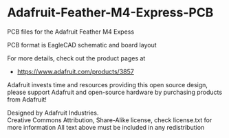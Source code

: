 # Adafruit-Feather-M4-Express-PCB
PCB files for the Adafruit Feather M4 Expess

PCB format is EagleCAD schematic and board layout

For more details, check out the product pages at

   * https://www.adafruit.com/products/3857

Adafruit invests time and resources providing this open source design, 
please support Adafruit and open-source hardware by purchasing 
products from Adafruit!

Designed by Adafruit Industries.  
Creative Commons Attribution, Share-Alike license, check license.txt for more information
All text above must be included in any redistribution